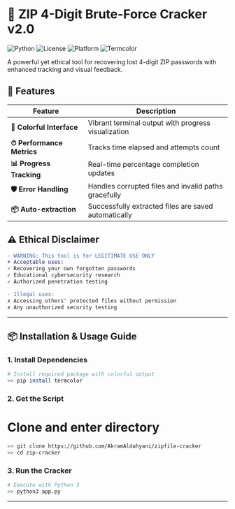 # 🔐 ZIP 4-Digit Brute-Force Cracker v2.0

![Python](https://img.shields.io/badge/Python-3.7+-blue?logo=python)
![License](https://img.shields.io/badge/License-MIT-green)
![Platform](https://img.shields.io/badge/Platform-Windows%2FLinux%2FMac-lightgrey)
![Termcolor](https://img.shields.io/badge/Requires-termcolor-yellow)

A powerful yet ethical tool for recovering lost 4-digit ZIP passwords with enhanced tracking and visual feedback.

## 🚀 Features

| Feature | Description |
|---------|-------------|
| **🎨 Colorful Interface** | Vibrant terminal output with progress visualization |
| **⏱ Performance Metrics** | Tracks time elapsed and attempts count |
| **📊 Progress Tracking** | Real-time percentage completion updates |
| **🛡 Error Handling** | Handles corrupted files and invalid paths gracefully |
| **📦 Auto-extraction** | Successfully extracted files are saved automatically |

## ⚠️ Ethical Disclaimer

```diff
- WARNING: This tool is for LEGITIMATE USE ONLY
+ Acceptable uses:
✓ Recovering your own forgotten passwords
✓ Educational cybersecurity research
✓ Authorized penetration testing

- Illegal uses:
✗ Accessing others' protected files without permission
✗ Any unauthorized security testing
```

----

## 📦 Installation & Usage Guide

### 1. Install Dependencies
```bash
# Install required package with colorful output
>> pip install termcolor
```
### 2. Get the Script
# Clone and enter directory
```bash
>> git clone https://github.com/AkramAldahyani/zipfile-cracker
>> cd zip-cracker
```
### 3. Run the Cracker
```bash
# Execute with Python 3
>> python3 app.py
```

---

